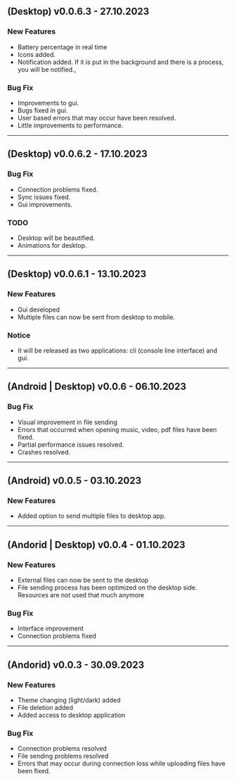 ## (Desktop) v0.0.6.3 - 27.10.2023
### New Features
 - Battery percentage in real time
 - Icons added.
 - Notification added. If it is put in the background and there is a process, you will be notified.,

### Bug Fix
 - Improvements to gui.
 - Bugs fixed in gui.
 - User based errors that may occur have been resolved.
 - Little improvements to performance.
   
---
## (Desktop) v0.0.6.2 - 17.10.2023
### Bug Fix
 - Connection problems fixed.
 - Sync issues fixed.
 - Gui improvements.

### TODO
 - Desktop will be beautified.
 - Animations for desktop.
---
## (Desktop) v0.0.6.1 - 13.10.2023
### New Features
 - Gui developed
 - Multiple files can now be sent from desktop to mobile.

### Notice
 - It will be released as two applications: cli (console line interface) and gui.
---
## (Android | Desktop) v0.0.6 - 06.10.2023
### Bug Fix
 -  Visual improvement in file sending
 -  Errors that occurred when opening music, video, pdf files have been fixed.
 -  Partial performance issues resolved.
 -  Crashes resolved.

---
## (Android) v0.0.5 - 03.10.2023
###  New Features
 -  Added option to send multiple files to desktop app.

---
## (Andorid | Desktop) v0.0.4 - 01.10.2023
### New Features
 - External files can now be sent to the desktop
 - File sending process has been optimized on the desktop side.
Resources are not used that much anymore

### Bug Fix
 - Interface improvement
 - Connection problems fixed

---
## (Andorid) v0.0.3 - 30.09.2023
### New Features
 - Theme changing (light/dark) added
 - File deletion added
 -  Added access to desktop application

### Bug Fix
 - Connection problems resolved
 - File sending problems  resolved
 - Errors that may occur during connection loss while uploading files have been fixed.
